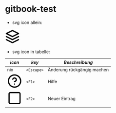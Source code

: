 # gitbook-test

* svg icon allein:

![](icons/feather/layers.svg)

* svg icon in tabelle:
 
**_icon_** | **_key_** | **_Beschreibung_**
------- | ------- | ------- 
nix  | `<Escape>`  | Änderung rückgängig machen
![](icons/feather/help-circle.svg) | `<F1>`  | Hilfe
![square](icons/feather/square.svg)      | `<F2>`  | Neuer Eintrag
